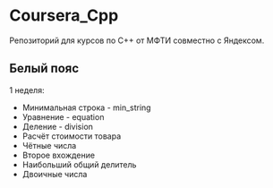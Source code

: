 # Coursera_Cpp
Репозиторий для курсов по C++ от МФТИ совместно с Яндексом.

## Белый пояс
1 неделя:
- Минимальная строка - min_string
- Уравнение - equation
- Деление - division
- Расчёт стоимости товара
- Чётные числа
- Второе вхождение
- Наибольший общий делитель
- Двоичные числа
